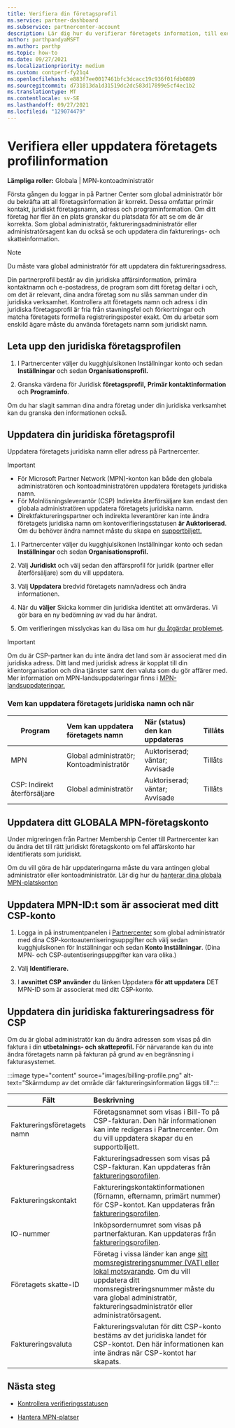 ```yaml
---
title: Verifiera din företagsprofil
ms.service: partner-dashboard
ms.subservice: partnercenter-account
description: Lär dig hur du verifierar företagets information, till exempel primär kontakt, adress och programinformation. Du kan också uppdatera dina juridiska adresser och faktureringsadresser.
author: parthpandyaMSFT
ms.author: parthp
ms.topic: how-to
ms.date: 09/27/2021
ms.localizationpriority: medium
ms.custom: contperf-fy21q4
ms.openlocfilehash: e883f7ee0017461bfc3dcacc19c936f01fdb0889
ms.sourcegitcommit: d731813da1d31519dc2dc583d17899e5cf4ec1b2
ms.translationtype: MT
ms.contentlocale: sv-SE
ms.lasthandoff: 09/27/2021
ms.locfileid: "129074479"
---
```

# <a name="verify-or-update-your-company-profile-information"></a>Verifiera eller uppdatera företagets profilinformation 

**Lämpliga roller:** Globala | MPN-kontoadministratör

Första gången du loggar in på Partner Center som global administratör bör du bekräfta att all företagsinformation är korrekt. Dessa omfattar primär kontakt, juridiskt företagsnamn, adress och programinformation. Om ditt företag har fler än en plats granskar du platsdata för att se om de är korrekta. Som global administratör, faktureringsadministratör eller administratörsagent kan du också se och uppdatera din fakturerings- och skatteinformation.

> [!NOTE]
> Du måste vara global administratör för att uppdatera din faktureringsadress.

Din partnerprofil består av din juridiska affärsinformation, primära kontaktnamn och e-postadress, de program som ditt företag deltar i och, om det är relevant, dina andra företag som nu slås samman under din juridiska verksamhet. Kontrollera att företagets namn och adress i din juridiska företagsprofil är fria från stavningsfel och förkortningar och matcha företagets formella registreringsposter exakt. Om du arbetar som enskild ägare måste du använda företagets namn som juridiskt namn.

## <a name="locate-the-legal-business-profile"></a>Leta upp den juridiska företagsprofilen

1. I Partnercenter väljer du kugghjulsikonen Inställningar konto och sedan **Inställningar** och sedan **Organisationsprofil.**

2. Granska värdena för Juridisk **företagsprofil,** **Primär kontaktinformation** och **Programinfo**.

Om du har slagit samman dina andra företag under din juridiska verksamhet kan du granska den informationen också.

## <a name="update-your-legal-business-profile"></a>Uppdatera din juridiska företagsprofil

Uppdatera företagets juridiska namn eller adress på Partnercenter.

> [!IMPORTANT]
> - För Microsoft Partner Network (MPN)-konton kan både den globala administratören och kontoadministratören uppdatera företagets juridiska namn.
> - För Molnlösningsleverantör (CSP) Indirekta återförsäljare kan endast den globala administratören uppdatera företagets juridiska namn. 
> - Direktfaktureringspartner och indirekta leverantörer kan inte ändra företagets juridiska namn om kontoverifieringsstatusen **är Auktoriserad**. Om du behöver ändra namnet måste du skapa en [supportbiljett.](https://partner.microsoft.com/dashboard/support/servicerequests/create?stage=2&topicid=eb74583c-61b3-2124-bffc-00920e0ae772)

1. I Partnercenter väljer du kugghjulsikonen Inställningar konto och sedan **Inställningar** och sedan **Organisationsprofil.**

2. Välj **Juridiskt** och välj sedan den affärsprofil för juridik (partner eller återförsäljare) som du vill uppdatera.

3. Välj **Uppdatera** bredvid företagets namn/adress och ändra informationen.
 
4. När du **väljer** Skicka kommer din juridiska identitet att omvärderas. Vi gör bara en ny bedömning av vad du har ändrat.

5. Om verifieringen misslyckas kan du läsa om hur [du åtgärdar problemet](verification-responses.md).

> [!IMPORTANT]
> Om du är CSP-partner kan du inte ändra det land som är associerat med din juridiska adress. Ditt land med juridisk adress är kopplat till din klientorganisation och dina tjänster samt den valuta som du gör affärer med. Mer information om MPN-landsuppdateringar finns i [MPN-landsuppdateringar.](manage-locations.md#change-country-of-partner-global-account)

### <a name="who-can-update-legal-business-name-and-when"></a>Vem kan uppdatera företagets juridiska namn och när

|**Program**|**Vem kan uppdatera företagets namn**|**När (status) den kan uppdateras**|**Tillåts**|
|---------------------|:-------------------------------|:------------|:-----------------|
MPN|Global administratör; Kontoadministratör|Auktoriserad; väntar; Avvisade| Tillåts|
|CSP: Indirekt återförsäljare|Global administratör|Auktoriserad; väntar; Avvisade| Tillåts|

## <a name="update-your-mpn-global-business-account"></a>Uppdatera ditt GLOBALA MPN-företagskonto

Under migreringen från Partner Membership Center till Partnercenter kan du ändra det till rätt juridiskt företagskonto om fel affärskonto har identifierats som juridiskt.

Om du vill göra de här uppdateringarna måste du vara antingen global administratör eller kontoadministratör. Lär dig hur du [hanterar dina globala MPN-platskonton](manage-locations.md)

## <a name="update-your-mpn-id-associated-with-your-csp-account"></a>Uppdatera MPN-ID:t som är associerat med ditt CSP-konto

1. Logga in på instrumentpanelen i [Partnercenter](https://partner.microsoft.com/dashboard/home) som global administratör med dina CSP-kontoautentiseringsuppgifter och välj sedan kugghjulsikonen för Inställningar och sedan **Konto Inställningar**. (Dina MPN- och CSP-autentiseringsuppgifter kan vara olika.)
 
2. Välj **Identifierare.**

3. I **avsnittet CSP använder** du länken Uppdatera **för att uppdatera** DET MPN-ID som är associerat med ditt CSP-konto.

## <a name="update-your-csp-legal-billing-address"></a>Uppdatera din juridiska faktureringsadress för CSP

Om du är global administratör kan du ändra adressen som visas på din faktura i din **utbetalnings- och skatteprofil.** För närvarande kan du inte ändra företagets namn på fakturan på grund av en begränsning i fakturasystemet.

:::image type="content" source="images/billing-profile.png" alt-text="Skärmdump av det område där faktureringsinformation läggs till.":::

|**Fält**  |**Beskrivning**|  
|---------------------|:------------------|
|Faktureringsföretagets namn|Företagsnamnet som visas i Bill-To på CSP-fakturan.  Den här informationen kan inte redigeras i Partnercenter.  Om du vill uppdatera skapar du en supportbiljett.|
|Faktureringsadress|Faktureringsadressen som visas på CSP-fakturan. Kan uppdateras från [faktureringsprofilen](https://partner.microsoft.com/dashboard/account/v3/accountsettings/billingprofile#commercial).|
|Faktureringskontakt|Faktureringskontaktinformationen (förnamn, efternamn, primärt nummer) för CSP-kontot.  Kan uppdateras från [faktureringsprofilen](https://partner.microsoft.com/dashboard/account/v3/accountsettings/billingprofile#commercial).|
|IO-nummer|Inköpsordernumret som visas på partnerfakturan. Kan uppdateras från [faktureringsprofilen](https://partner.microsoft.com/dashboard/account/v3/accountsettings/billingprofile#commercial).|
|Företagets skatte-ID|Företag i vissa länder kan ange [sitt momsregistreringsnummer (VAT) eller lokal motsvarande](./organization-tax-info.md). Om du vill uppdatera ditt momsregistreringsnummer måste du vara global administratör, faktureringsadministratör eller administratörsagent.|
|Faktureringsvaluta|Faktureringsvalutan för ditt CSP-konto bestäms av det juridiska landet för CSP-kontot.  Den här informationen kan inte ändras när CSP-kontot har skapats.|

## <a name="next-steps"></a>Nästa steg

- [Kontrollera verifieringsstatusen](verification-responses.md)

- [Hantera MPN-platser](manage-locations.md)
